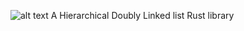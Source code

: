  ![alt text]([http://url/to/img.png](https://media.discordapp.net/attachments/1147987451663614012/1147988867237023844/hed.png)https://media.discordapp.net/attachments/1147987451663614012/1147988867237023844/hed.png)
A Hierarchical Doubly Linked list Rust library
